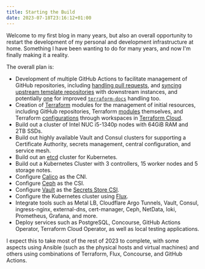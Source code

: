```yaml
---
title: Starting the Build
date: 2023-07-18T23:16:12+01:00
---
```

Welcome to my first blog in many years, but also an overall opportunity to
restart the development of my personal and development infrastructure at home.
Something I have been wanting to do for many years, and now I'm finally making
it a reality.

The overall plan is:

* Development of multiple GitHub Actions to facilitate management of GitHub
  repositories, including [handling pull requests][action-pull-requester], and
  [syncing upstream template repositories][action-synchronise-upstream] with
  downstream instances, and potentially [one][action-terraform-docs] for
  improved [`terraform-docs`][terraform-docs] handling too.
* Creation of [Terraform][terraform] modules for the management of initial
  resources, including GitHub repositories, Terraform
  [modules][template-terraform-modules] themselves, and Terraform
  [configurations][template-terraform-configuration] through workspaces in
  [Terraform Cloud][terraform-cloud].
* Build out a cluster of Intel NUC i5-1340p nodes with 64GiB RAM and 2TB SSDs.
* Build out highly available Vault and Consul clusters for supporting a
  Certificate Authority, secrets management, central configuration, and service
  mesh.
* Build out an [etcd][etcd] cluster for Kubernetes.
* Build out a Kubernetes Cluster with 3 controllers, 15 worker nodes and 5
  storage notes.
* Configure [Calico][calico] as the CNI.
* Configure [Ceph][ceph] as the CSI.
* Configure [Vault][vault] as the [Secrets Store CSI][secrets-store-csi].
* Configure the Kubernetes cluster using [Flux][flux].
* Integrate tools such as Metal LB, Cloudflare Argo Tunnels, Vault, Consul,
  ingress-nginx, external-dns, cert-manager, Ceph, NetData, loki, Prometheus,
  Grafana, and more.
* Deploy services such as PostgreSQL, Concourse, GitHub Actions Operator,
  Terraform Cloud Operator, as well as local testing applications.

I expect this to take most of the rest of 2023 to complete, with some aspects
using Ansible (such as the physical hosts and virtual machines) and others using
combinations of Terraform, Flux, Concourse, and GitHub Actions.

[action-pull-requester]: https://github.com/n3tuk/action-pull-requester
[action-synchronise-upstream]: https://github.com/n3tuk/action-synchronise-upstream
[action-terraform-docs]: https://github.com/n3tuk/action-terraform-docs
[terraform]: https://www.terraform.io
[terraform-cloud]: https://app.terraform.io
[terraform-docs]: https://terraform-docs.io
[template-terraform-modules]: https://github.com/n3tuk/template-terraform-module
[template-terraform-configuration]: https://github.com/n3tuk/template-terraform-configuration
[etcd]: https://etcd.io
[calico]: https://github.com/projectcalico/calico
[ceph]: https://ceph.io/en/
[vault]: https://www.vaultproject.io
[flux]: https://fluxcd.io
[secrets-store-csi]: https://github.com/kubernetes-sigs/secrets-store-csi-driver
